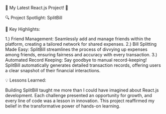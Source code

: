 🚀 My Latest React.js Project! 🚀

🔍 Project Spotlight: SplitBill

🌟 Key Highlights:

1.) Friend Management: Seamlessly add and manage friends within the platform, creating a tailored network for shared expenses.
2.) Bill Splitting Made Easy: SplitBill streamlines the process of divvying up expenses among friends, ensuring fairness and accuracy with every transaction.
3.) Automated Record Keeping: Say goodbye to manual record-keeping! SplitBill automatically generates detailed transaction records, offering users a clear snapshot of their financial interactions.

💡 Lessons Learned:

Building SplitBill taught me more than I could have imagined about React.js development. Each challenge presented an opportunity for growth, and every line of code was a lesson in innovation. This project reaffirmed my belief in the transformative power of hands-on learning.


